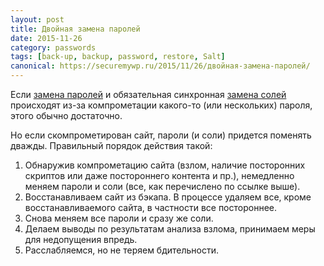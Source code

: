 ```yaml
---
layout: post
title: Двойная замена паролей
date: 2015-11-26
category: passwords
tags: [back-up, backup, password, restore, Salt]
canonical: https://securemywp.ru/2015/11/26/двойная-замена-паролей/
---
```


Если [замена паролей](https://securemywp.ru/2015/11/24/замена-паролей/) и обязательная синхронная [замена солей](https://securemywp.ru/2015/11/26/замена-солей/) происходят из-за компрометации какого-то (или нескольких) пароля, этого обычно достаточно.

Но если скомпрометирован сайт, пароли (и соли) придется поменять дважды. Правильный порядок действия такой:

1. Обнаружив компрометацию сайта (взлом, наличие посторонних скриптов или даже постороннего контента и пр.), немедленно меняем пароли и соли (все, как перечислено по ссылке выше).
2. Восстанавливаем сайт из бэкапа. В процессе удаляем все, кроме восстанавливаемого сайта, в частности все постороннее.
3. Снова меняем все пароли и сразу же соли.
4. Делаем выводы по результатам анализа взлома, принимаем меры для недопущения впредь.
5. Расслабляемся, но не теряем бдительности.
